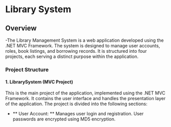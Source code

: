 # Library System
## Overview
-The Library Management System is a web application developed using the .NET MVC Framework. The system is designed to manage user accounts, roles, book listings, and borrowing records. It is structured into four projects, each serving a distinct purpose within the application.

### Project Structure
#### 1. LibrarySystem (MVC Project)
This is the main project of the application, implemented using the .NET MVC Framework. It contains the user interface and handles the presentation layer of the application. The project is divided into the following sections:

 - ** User Account: ** Manages user login and registration. User passwords are encrypted using MD5 encryption.